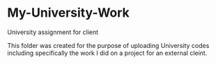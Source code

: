 # My-University-Work
University assignment for client

This folder was created for the purpose of uploading University codes 
including specifically the work I did on a project for an external cleint.
